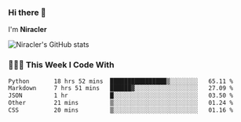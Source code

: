 ### Hi there 👋

I'm **Niracler**

![Niracler's GitHub stats](https://github-readme-stats.vercel.app/api?username=Niracler&show_icons=true)


### 👨🏻‍💻 This Week I Code With

<!--START_SECTION:waka-->

```txt
Python       18 hrs 52 mins  ████████████████▒░░░░░░░░   65.11 %
Markdown     7 hrs 51 mins   ██████▓░░░░░░░░░░░░░░░░░░   27.09 %
JSON         1 hr            █░░░░░░░░░░░░░░░░░░░░░░░░   03.50 %
Other        21 mins         ▒░░░░░░░░░░░░░░░░░░░░░░░░   01.24 %
CSS          20 mins         ▒░░░░░░░░░░░░░░░░░░░░░░░░   01.16 %
```

<!--END_SECTION:waka-->
